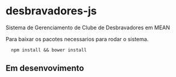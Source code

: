 # desbravadores-js
Sistema de Gerenciamento de Clube de Desbravadores em MEAN

Para baixar os pacotes necessarios para rodar o sistema.
```
  npm install && bower install
```

## Em desenvovimento
